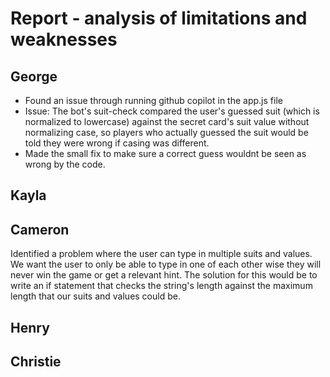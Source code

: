 # Report - analysis of limitations and weaknesses

## George
- Found an issue through running github copilot in the app.js file
- Issue: The bot's suit-check compared the user's guessed suit (which is normalized to lowercase) against the secret card's suit value without normalizing case, so players who actually guessed the suit would be told they were wrong if casing was different. 
- Made the small fix to make sure a correct guess wouldnt be seen as wrong by the code.

## Kayla

## Cameron
Identified a problem where the user can type in multiple suits and values. We want the user to only be able to type in one of each other wise they will never win the game or get a relevant hint. The solution for this would be to write an if statement that checks the string's length against the maximum length that our suits and values could be. 

## Henry

## Christie

